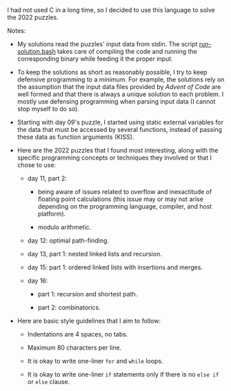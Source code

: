 I had not used C in a long time, so I decided to use this language to solve the
2022 puzzles.

Notes:

* My solutions read the puzzles' input data from stdin. The script
  [run-solution.bash](https://github.com/airqualityart/solving-aoc-puzzles/blob/main/year-2022/run-solution.bash)
  takes care of compiling the code and running the corresponding binary while
  feeding it the proper input.

* To keep the solutions as short as reasonably possible, I try to keep defensive
  programming to a minimum. For example, the solutions rely on the assumption
  that the input data files provided by _Advent of Code_ are well formed and
  that there is always a unique solution to each problem. I mostly use defensing
  programming when parsing input data (I cannot stop myself to do so).

* Starting with day 09's puzzle, I started using static external variables for
  the data that must be accessed by several functions, instead of passing these
  data as function arguments (KISS).

* Here are the 2022 puzzles that I found most interesting, along with the
  specific programming concepts or techniques they involved or that I chose to
  use:

  - day 11, part 2:

     * being aware of issues related to overflow and inexactitude of floating
       point calculations (this issue may or may not arise depending on the
       programming language, compiler, and host platform).

     * modulo arithmetic.

  - day 12: optimal path-finding.

  - day 13, part 1: nested linked lists and recursion.

  - day 15: part 1: ordered linked lists with insertions and merges.

  - day 16:

     * part 1: recursion and shortest path.

     * part 2: combinatorics.

* Here are basic style guidelines that I aim to follow:

  - Indentations are 4 spaces, no tabs.

  - Maximum 80 characters per line.

  - It is okay to write one-liner `for` and `while` loops.

  - It is okay to write one-liner `if` statements only if there is no `else if`
    or `else` clause.

